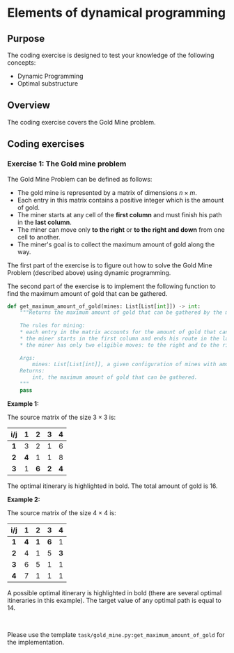 # Elements of dynamical programming

## Purpose

The coding exercise is designed to test your knowledge of the following concepts:
* Dynamic Programming
* Optimal substructure

## Overview

The coding exercise covers the Gold Mine problem.

## Coding exercises

### Exercise 1: The Gold mine problem

The Gold Mine Problem can be defined as follows:
* The gold mine is represented by a matrix of dimensions $n\times m$. 
* Each entry in this matrix contains a positive integer which is the amount of gold. 
* The miner starts at any cell of the **first column** and must finish his path in the **last column**. 
* The miner can move only **to the right** or **to the right and down** from one cell to another. 
* The miner's goal is to collect the maximum amount of gold along the way. 


The first part of the exercise is to figure out how to solve the Gold Mine Problem (described above) using dynamic programming.

The second part of the exercise is to implement the following function to find the maximum amount of gold that can be gathered.

```python
def get_maximum_amount_of_gold(mines: List[List[int]]) -> int:
    """Returns the maximum amount of gold that can be gathered by the miner.
    
    The rules for mining:
    * each entry in the matrix accounts for the amount of gold that can be gathered
    * the miner starts in the first column and ends his route in the last column
    * the miner has only two eligible moves: to the right and to the right and down
    
    Args:
        mines: List[List[int]], a given configuration of mines with amounts of gold for each mine
    Returns:
        int, the maximum amount of gold that can be gathered.
    """
    pass
```


**Example 1:**

The source matrix of the size $3\times 3$ is:

|   i/j   |   1   |   2   |   3   |   4   |
|:-------:|:-----:|:-----:|:-----:|:-----:|
|  **1**  |   3   |   2   |   1   |   6   |
|  **2**  | **4** |   1   |   1   |   8   |
|  **3**  |   1   | **6** | **2** | **4** |

The optimal itinerary is highlighted in bold. The total amount of gold is 16.

**Example 2:**

The source matrix of the size $4\times 4$ is: 

|   i/j   |   1   |   2   |   3   |   4   |
|:-------:|:-----:|:-----:|:-----:|:-----:|
|  **1**  | **4** | **1** | **6** |   1   |
|  **2**  |   4   |   1   |   5   | **3** |
|  **3**  |   6   |   5   |   1   |   1   |
|  **4**  |   7   |   1   |   1   |   1   |

A possible optimal itinerary is highlighted in bold (there are several optimal itineraries in this example).
The target value of any optimal path is equal to 14. 

<br>

Please use the template `task/gold_mine.py:get_maximum_amount_of_gold` for the implementation.
